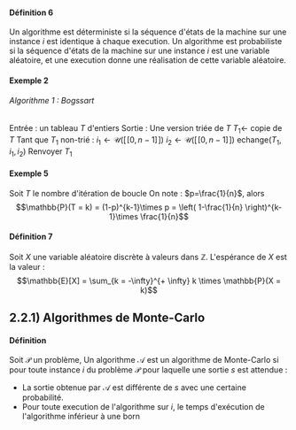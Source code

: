 #### Définition 6
Un algorithme est déterministe si la séquence d'états de la machine sur une instance $i$ est identique à chaque execution.
Un algorithme est probabiliste si la séquence d'états de la machine sur une instance $i$ est une variable aléatoire, et une execution donne une réalisation de cette variable aléatoire. 

#### Exemple 2 
###### Algorithme 1 : Bogssart
Entrée : un tableau $T$ d'entiers
Sortie : Une version triée de $T$
$T_{1} \leftarrow$ copie de $T$
Tant que $T_{1}$ non-trié : 
	$i_{1} \leftarrow \mathcal{U}([\![0, n-1]\!])$
	$i_{2} \leftarrow \mathcal{U}([\![0, n-1]\!])$
	echange$(T_{1}, i_{1}, i_{2})$
Renvoyer $T_{1}$

#### Exemple 5
Soit $T$ le nombre d'itération de boucle
On note : $p=\frac{1}{n}$, alors 
$$\mathbb{P}(T = k) = (1-p)^{k-1}\times p = \left( 1-\frac{1}{n} \right)^{k-1}\times \frac{1}{n}$$

#### Définition 7
Soit $X$ une variable aléatoire discrète à valeurs dans $\mathbb{Z}$. 
L'espérance de $X$ est la valeur : 
$$\mathbb{E}[X] = \sum_{k = -\infty}^{+ \infty} k \times \mathbb{P}(X = k)$$

## 2.2.1) Algorithmes de Monte-Carlo
#### Définition
Soit $\mathcal{P}$ un problème, 
Un algorithme $\mathcal{A}$ est un algorithme de Monte-Carlo si pour toute instance $i$ du problème $\mathcal{P}$ pour laquelle une sortie $s$ est attendue : 
+ La sortie obtenue par $\mathcal{A}$ est différente de $s$ avec une certaine probabilité. 
+ Pour toute execution de l'algorithme sur $i$, le temps d'exécution de l'algorithme inférieur à une born